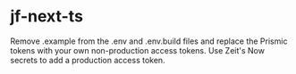 # jf-next-ts

Remove .example from the .env and .env.build files and replace the Prismic tokens with your own non-production access tokens. Use Zeit's Now secrets to add a production access token.
